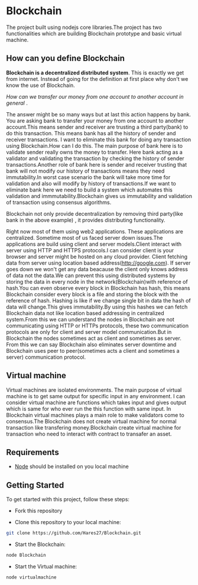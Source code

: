 # Blockchain

The project built using nodejs core libraries.The project has two functionalities which are building Blockchain prototype and basic virtual machine.

## How can you define Blockchain

__Blockchain is a decentralized distributed system__. This is exactly we get from internet.
Instead of going for the definition at first place why don't we know the use of Blockchain.


_How can we transfer our money from one account to another account in general_ . 

The answer might be so many ways but at last this action happens by bank. You are asking bank to transfer your money from one account to another account.This means sender and receiver are trusting a third party(bank) to do this transaction. This means bank has all the history of sender and receiver transactions. I want to eliminate this bank for doing any transaction using Blockchain.How can I do this. The main purpose of bank here is to validate sender really owns the money to transfer. Here bank acting as a validator and validating the transaction by checking the history of sender transactions.Another role of bank here is sender and receiver trusting that bank will not modify our history of transactions means they need immutability.In worst case scenario the bank will take more time for validation and also will modify by history of transactions.If we want to eliminate bank here we need to build a system which automates this validation and immmutability.Blockchain gives us immutability and validation of transaction using consensus algorithms.


Blockchain not only provide decentralization by removing third party(like bank in the above example) , it provides distributing functionality.

Right now most of them using web2 applications. These applications are centralized. Sometime most of us faced server down issues.The applications are build using client and server models.Client interact with server using HTTP and HTTPS protocols.I can consider client is your browser and server might be hosted on any cloud provider. Client fetching data from server using location based address(http://google.com). If server goes down we won't get any data beacause the client only knows address of data not the data.We can prevent this using distributed systems by storing the data in every node in the network(Blockchain)with reference of hash.You can even observe every block in Blockchain has hash, this means Blockchain consider every block is a file and storing the block with the reference of hash. Hashing is like if we change single bit in data the hash of data will change.This gives immutability.By using this hashes we can fetch Blockchain data not like location based addressing in centralized system.From this we can understand the nodes in Blockchain are not communicating using HTTP or HTTPs protocols, these two communication protocols are only for client and server model communication.But in Blockchain the nodes sometimes act as client and sometimes as server. From this we can say Blockchain also eliminates server downtime and Blockchain uses peer to peer(sometimes acts a client and sometimes a server) communication protocol.

## Virtual machine

Virtual machines are isolated environments. The main purpose of virtual machine is to get same output for specific input in any environment. I can consider virtual machine are functions which takes input and gives output which is same for who ever run the this function with same input. In Blockchain virtual machines plays a main role to make validators come to consensus.The Blockchain does not create virtual machine for normal transaction like transfering money.Blockchain create virtual machine for transaction who need to interact with contract to transafer an asset.


## Requirements

- [Node](https://nodejs.org/en) should be installed on you local machine

## Getting Started

To get started with this project, follow these steps:

- Fork this repository

- Clone this repository to your local machine:

```bash
git clone https://github.com/Hares27/Blockchain.git
```

- Start the Blockchain:

```bash
node Blockchain
```
- Start the Virtual machine:

```bash
node virtualmachine
```
